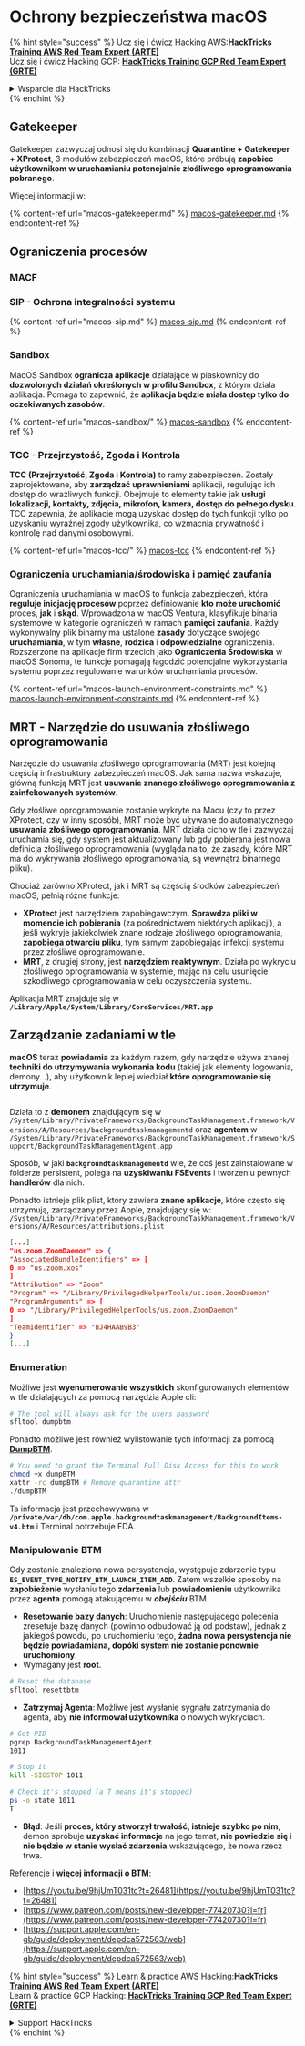 # Ochrony bezpieczeństwa macOS

{% hint style="success" %}
Ucz się i ćwicz Hacking AWS:<img src="../../../.gitbook/assets/arte.png" alt="" data-size="line">[**HackTricks Training AWS Red Team Expert (ARTE)**](https://training.hacktricks.xyz/courses/arte)<img src="../../../.gitbook/assets/arte.png" alt="" data-size="line">\
Ucz się i ćwicz Hacking GCP: <img src="../../../.gitbook/assets/grte.png" alt="" data-size="line">[**HackTricks Training GCP Red Team Expert (GRTE)**<img src="../../../.gitbook/assets/grte.png" alt="" data-size="line">](https://training.hacktricks.xyz/courses/grte)

<details>

<summary>Wsparcie dla HackTricks</summary>

* Sprawdź [**plany subskrypcyjne**](https://github.com/sponsors/carlospolop)!
* **Dołącz do** 💬 [**grupy Discord**](https://discord.gg/hRep4RUj7f) lub [**grupy telegram**](https://t.me/peass) lub **śledź** nas na **Twitterze** 🐦 [**@hacktricks\_live**](https://twitter.com/hacktricks\_live)**.**
* **Podziel się trikami hackingowymi, przesyłając PR-y do** [**HackTricks**](https://github.com/carlospolop/hacktricks) i [**HackTricks Cloud**](https://github.com/carlospolop/hacktricks-cloud) repozytoriów github.

</details>
{% endhint %}

## Gatekeeper

Gatekeeper zazwyczaj odnosi się do kombinacji **Quarantine + Gatekeeper + XProtect**, 3 modułów zabezpieczeń macOS, które próbują **zapobiec użytkownikom w uruchamianiu potencjalnie złośliwego oprogramowania pobranego**.

Więcej informacji w:

{% content-ref url="macos-gatekeeper.md" %}
[macos-gatekeeper.md](macos-gatekeeper.md)
{% endcontent-ref %}

## Ograniczenia procesów

### MACF



### SIP - Ochrona integralności systemu

{% content-ref url="macos-sip.md" %}
[macos-sip.md](macos-sip.md)
{% endcontent-ref %}

### Sandbox

MacOS Sandbox **ogranicza aplikacje** działające w piaskownicy do **dozwolonych działań określonych w profilu Sandbox**, z którym działa aplikacja. Pomaga to zapewnić, że **aplikacja będzie miała dostęp tylko do oczekiwanych zasobów**.

{% content-ref url="macos-sandbox/" %}
[macos-sandbox](macos-sandbox/)
{% endcontent-ref %}

### TCC - **Przejrzystość, Zgoda i Kontrola**

**TCC (Przejrzystość, Zgoda i Kontrola)** to ramy zabezpieczeń. Zostały zaprojektowane, aby **zarządzać uprawnieniami** aplikacji, regulując ich dostęp do wrażliwych funkcji. Obejmuje to elementy takie jak **usługi lokalizacji, kontakty, zdjęcia, mikrofon, kamera, dostęp do pełnego dysku**. TCC zapewnia, że aplikacje mogą uzyskać dostęp do tych funkcji tylko po uzyskaniu wyraźnej zgody użytkownika, co wzmacnia prywatność i kontrolę nad danymi osobowymi.

{% content-ref url="macos-tcc/" %}
[macos-tcc](macos-tcc/)
{% endcontent-ref %}

### Ograniczenia uruchamiania/środowiska i pamięć zaufania

Ograniczenia uruchamiania w macOS to funkcja zabezpieczeń, która **reguluje inicjację procesów** poprzez definiowanie **kto może uruchomić** proces, **jak** i **skąd**. Wprowadzona w macOS Ventura, klasyfikuje binaria systemowe w kategorie ograniczeń w ramach **pamięci zaufania**. Każdy wykonywalny plik binarny ma ustalone **zasady** dotyczące swojego **uruchamiania**, w tym **własne**, **rodzica** i **odpowiedzialne** ograniczenia. Rozszerzone na aplikacje firm trzecich jako **Ograniczenia Środowiska** w macOS Sonoma, te funkcje pomagają łagodzić potencjalne wykorzystania systemu poprzez regulowanie warunków uruchamiania procesów.

{% content-ref url="macos-launch-environment-constraints.md" %}
[macos-launch-environment-constraints.md](macos-launch-environment-constraints.md)
{% endcontent-ref %}

## MRT - Narzędzie do usuwania złośliwego oprogramowania

Narzędzie do usuwania złośliwego oprogramowania (MRT) jest kolejną częścią infrastruktury zabezpieczeń macOS. Jak sama nazwa wskazuje, główną funkcją MRT jest **usuwanie znanego złośliwego oprogramowania z zainfekowanych systemów**.

Gdy złośliwe oprogramowanie zostanie wykryte na Macu (czy to przez XProtect, czy w inny sposób), MRT może być używane do automatycznego **usuwania złośliwego oprogramowania**. MRT działa cicho w tle i zazwyczaj uruchamia się, gdy system jest aktualizowany lub gdy pobierana jest nowa definicja złośliwego oprogramowania (wygląda na to, że zasady, które MRT ma do wykrywania złośliwego oprogramowania, są wewnątrz binarnego pliku).

Chociaż zarówno XProtect, jak i MRT są częścią środków zabezpieczeń macOS, pełnią różne funkcje:

* **XProtect** jest narzędziem zapobiegawczym. **Sprawdza pliki w momencie ich pobierania** (za pośrednictwem niektórych aplikacji), a jeśli wykryje jakiekolwiek znane rodzaje złośliwego oprogramowania, **zapobiega otwarciu pliku**, tym samym zapobiegając infekcji systemu przez złośliwe oprogramowanie.
* **MRT**, z drugiej strony, jest **narzędziem reaktywnym**. Działa po wykryciu złośliwego oprogramowania w systemie, mając na celu usunięcie szkodliwego oprogramowania w celu oczyszczenia systemu.

Aplikacja MRT znajduje się w **`/Library/Apple/System/Library/CoreServices/MRT.app`**

## Zarządzanie zadaniami w tle

**macOS** teraz **powiadamia** za każdym razem, gdy narzędzie używa znanej **techniki do utrzymywania wykonania kodu** (takiej jak elementy logowania, demony...), aby użytkownik lepiej wiedział **które oprogramowanie się utrzymuje**.

<figure><img src="../../../.gitbook/assets/image (1183).png" alt=""><figcaption></figcaption></figure>

Działa to z **demonem** znajdującym się w `/System/Library/PrivateFrameworks/BackgroundTaskManagement.framework/Versions/A/Resources/backgroundtaskmanagementd` oraz **agentem** w `/System/Library/PrivateFrameworks/BackgroundTaskManagement.framework/Support/BackgroundTaskManagementAgent.app`

Sposób, w jaki **`backgroundtaskmanagementd`** wie, że coś jest zainstalowane w folderze persistent, polega na **uzyskiwaniu FSEvents** i tworzeniu pewnych **handlerów** dla nich.

Ponadto istnieje plik plist, który zawiera **znane aplikacje**, które często się utrzymują, zarządzany przez Apple, znajdujący się w: `/System/Library/PrivateFrameworks/BackgroundTaskManagement.framework/Versions/A/Resources/attributions.plist`
```json
[...]
"us.zoom.ZoomDaemon" => {
"AssociatedBundleIdentifiers" => [
0 => "us.zoom.xos"
]
"Attribution" => "Zoom"
"Program" => "/Library/PrivilegedHelperTools/us.zoom.ZoomDaemon"
"ProgramArguments" => [
0 => "/Library/PrivilegedHelperTools/us.zoom.ZoomDaemon"
]
"TeamIdentifier" => "BJ4HAAB9B3"
}
[...]
```
### Enumeration

Możliwe jest **wyenumerowanie wszystkich** skonfigurowanych elementów w tle działających za pomocą narzędzia Apple cli:
```bash
# The tool will always ask for the users password
sfltool dumpbtm
```
Ponadto możliwe jest również wylistowanie tych informacji za pomocą [**DumpBTM**](https://github.com/objective-see/DumpBTM).
```bash
# You need to grant the Terminal Full Disk Access for this to work
chmod +x dumpBTM
xattr -rc dumpBTM # Remove quarantine attr
./dumpBTM
```
Ta informacja jest przechowywana w **`/private/var/db/com.apple.backgroundtaskmanagement/BackgroundItems-v4.btm`** i Terminal potrzebuje FDA.

### Manipulowanie BTM

Gdy zostanie znaleziona nowa persystencja, występuje zdarzenie typu **`ES_EVENT_TYPE_NOTIFY_BTM_LAUNCH_ITEM_ADD`**. Zatem wszelkie sposoby na **zapobieżenie** wysłaniu tego **zdarzenia** lub **powiadomieniu** użytkownika przez **agenta** pomogą atakującemu w _**obejściu**_ BTM.

* **Resetowanie bazy danych**: Uruchomienie następującego polecenia zresetuje bazę danych (powinno odbudować ją od podstaw), jednak z jakiegoś powodu, po uruchomieniu tego, **żadna nowa persystencja nie będzie powiadamiana, dopóki system nie zostanie ponownie uruchomiony**.
* Wymagany jest **root**.
```bash
# Reset the database
sfltool resettbtm
```
* **Zatrzymaj Agenta**: Możliwe jest wysłanie sygnału zatrzymania do agenta, aby **nie informował użytkownika** o nowych wykryciach.
```bash
# Get PID
pgrep BackgroundTaskManagementAgent
1011

# Stop it
kill -SIGSTOP 1011

# Check it's stopped (a T means it's stopped)
ps -o state 1011
T
```
* **Błąd**: Jeśli **proces, który stworzył trwałość, istnieje szybko po nim**, demon spróbuje **uzyskać informacje** na jego temat, **nie powiedzie się** i **nie będzie w stanie wysłać zdarzenia** wskazującego, że nowa rzecz trwa.

Referencje i **więcej informacji o BTM**:

* [https://youtu.be/9hjUmT031tc?t=26481](https://youtu.be/9hjUmT031tc?t=26481)
* [https://www.patreon.com/posts/new-developer-77420730?l=fr](https://www.patreon.com/posts/new-developer-77420730?l=fr)
* [https://support.apple.com/en-gb/guide/deployment/depdca572563/web](https://support.apple.com/en-gb/guide/deployment/depdca572563/web)

{% hint style="success" %}
Learn & practice AWS Hacking:<img src="../../../.gitbook/assets/arte.png" alt="" data-size="line">[**HackTricks Training AWS Red Team Expert (ARTE)**](https://training.hacktricks.xyz/courses/arte)<img src="../../../.gitbook/assets/arte.png" alt="" data-size="line">\
Learn & practice GCP Hacking: <img src="../../../.gitbook/assets/grte.png" alt="" data-size="line">[**HackTricks Training GCP Red Team Expert (GRTE)**<img src="../../../.gitbook/assets/grte.png" alt="" data-size="line">](https://training.hacktricks.xyz/courses/grte)

<details>

<summary>Support HackTricks</summary>

* Check the [**subscription plans**](https://github.com/sponsors/carlospolop)!
* **Join the** 💬 [**Discord group**](https://discord.gg/hRep4RUj7f) or the [**telegram group**](https://t.me/peass) or **follow** us on **Twitter** 🐦 [**@hacktricks\_live**](https://twitter.com/hacktricks\_live)**.**
* **Share hacking tricks by submitting PRs to the** [**HackTricks**](https://github.com/carlospolop/hacktricks) and [**HackTricks Cloud**](https://github.com/carlospolop/hacktricks-cloud) github repos.

</details>
{% endhint %}

